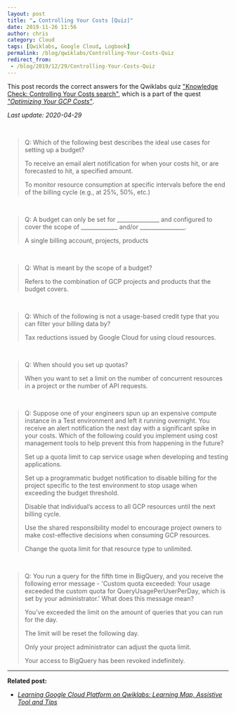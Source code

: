 ```yaml
---
layout: post
title: "☁ Controlling Your Costs [Quiz]"
date: 2019-11-26 11:56
author: chris
category: Cloud
tags: [Qwiklabs, Google Cloud, Logbook]
permalink: /blog/qwiklabs/Controlling-Your-Costs-Quiz
redirect_from:
 - /blog/2019/12/29/Controlling-Your-Costs-Quiz
---
```


This post records the correct answers for the Qwiklabs quiz ["Knowledge Check: Controlling Your Costs search"](https://www.qwiklabs.com/quizzes/183), which is a part of the quest [_"Optimizing Your GCP Costs"_](https://www.qwiklabs.com/quests/97).

_Last update: 2020-04-29_

<!--more-->

<br>

> Q: Which of the following best describes the ideal use cases for setting up a budget?
>
> <i class="far fa-check-circle" style="color:green"></i> To receive an email alert notification for when your costs hit, or are forecasted to hit, a specified amount.
>
> <i class="far fa-check-circle" style="color:green"></i> To monitor resource consumption at specific intervals before the end of the billing cycle (e.g., at 25%, 50%, etc.)

<br>

> Q: A budget can only be set for _______________ and configured to cover the scope of _____________ and/or ________________.
>
> <i class="far fa-check-circle" style="color:green"></i> A single billing account, projects, products

<br>

> Q: What is meant by the scope of a budget?
>
> <i class="far fa-check-circle" style="color:green"></i> Refers to the combination of GCP projects and products that the budget covers.

<br>

> Q: Which of the following is not a usage-based credit type that you can filter your billing data by?
>
> <i class="far fa-check-circle" style="color:green"></i> Tax reductions issued by Google Cloud for using cloud resources.

<br>

> Q: When should you set up quotas?
>
> <i class="far fa-check-circle" style="color:green"></i> When you want to set a limit on the number of concurrent resources in a project or the number of API requests.

<br>

> Q: Suppose one of your engineers spun up an expensive compute instance in a Test environment and left it running overnight. You receive an alert notification the next day with a significant spike in your costs. Which of the following could you implement using cost management tools to help prevent this from happening in the future?
>
> <i class="far fa-check-circle" style="color:green"></i> Set up a quota limit to cap service usage when developing and testing applications.
>
> <i class="far fa-check-circle" style="color:green"></i> Set up a programmatic budget notification to disable billing for the project specific to the test environment to stop usage when exceeding the budget threshold.
>
> <i class="far fa-times-circle" style="color:red"></i> Disable that individual’s access to all GCP resources until the next billing cycle.
>
> <i class="far fa-times-circle" style="color:red"></i> Use the shared responsibility model to encourage project owners to make cost-effective decisions when consuming GCP resources.
>
> <i class="far fa-times-circle" style="color:red"></i> Change the quota limit for that resource type to unlimited.

<br>

> Q: You run a query for the fifth time in BigQuery, and you receive the following error message - 'Custom quota exceeded: Your usage exceeded the custom quota for QueryUsagePerUserPerDay, which is set by your administrator.' What does this message mean?
>
> <i class="far fa-check-circle" style="color:green"></i> You’ve exceeded the limit on the amount of queries that you can run for the day.
>
> <i class="far fa-check-circle" style="color:green"></i> The limit will be reset the following day.
>
> <i class="far fa-check-circle" style="color:green"></i> Only your project administrator can adjust the quota limit.
>
> <i class="far fa-times-circle" style="color:red"></i> Your access to BigQuery has been revoked indefinitely.

* * *

**Related post:**

- _[Learning Google Cloud Platform on Qwiklabs: Learning Map, Assistive Tool and Tips](/blog/qwiklabs/Qwiklabs-User-Tips-for-Learning_Google_Cloud_Platform)_